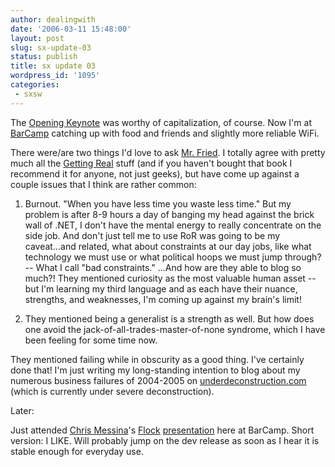 ```yaml
---
author: dealingwith
date: '2006-03-11 15:48:00'
layout: post
slug: sx-update-03
status: publish
title: sx update 03
wordpress_id: '1095'
categories:
 - sxsw
---
```


The [Opening Keynote][1] was worthy of capitalization, of course. Now I'm at
[BarCamp][2] catching up with food and friends and slightly more reliable
WiFi.

There were/are two things I'd love to ask [Mr. Fried][3]. I totally agree with
pretty much all the [Getting Real][4] stuff (and if you haven't bought that
book I recommend it for anyone, not just geeks), but have come up against a
couple issues that I think are rather common:

1. Burnout. "When you have less time you waste less time." But my problem is
after 8-9 hours a day of banging my head against the brick wall of .NET, I
don't have the mental energy to really concentrate on the side job. And don't
just tell me to use RoR was going to be my caveat...and related, what about
constraints at our day jobs, like what technology we must use or what
political hoops we must jump through? -- What I call "bad constraints." ...And
how are they able to blog so much?! They mentioned curiosity as the most
valuable human asset -- but I'm learning my third language and as each have
their nuance, strengths, and weaknesses, I'm coming up against my brain's
limit!

2. They mentioned being a generalist is a strength as well. But how does one
avoid the jack-of-all-trades-master-of-none syndrome, which I have been
feeling for some time now.

They mentioned failing while in obscurity as a good thing. I've certainly done
that! I'm just writing my long-standing intention to blog about my numerous
business failures of 2004-2005 on [underdeconstruction.com][5] (which is
currently under severe deconstruction).

Later:

Just attended [Chris Messina][6]'s [Flock][7] [presentation][8] here at
BarCamp. Short version: I LIKE. Will probably jump on the dev release as soon
as I hear it is stable enough for everyday use.

   [1]: http://2006.sxsw.com/interactive/programming/opening_remarks/

   [2]: http://barcamp.org/BarCampAustin

   [3]: http://37signals.com/svn/

   [4]: https://gettingreal.37signals.com/

   [5]: http://underdeconstruction.com/

   [6]: http://factoryjoe.com/blog/

   [7]: http://www.flock.com/

   [8]: http://factoryjoe.com/blog/2006/03/10/flock-etech-presentation-available/

